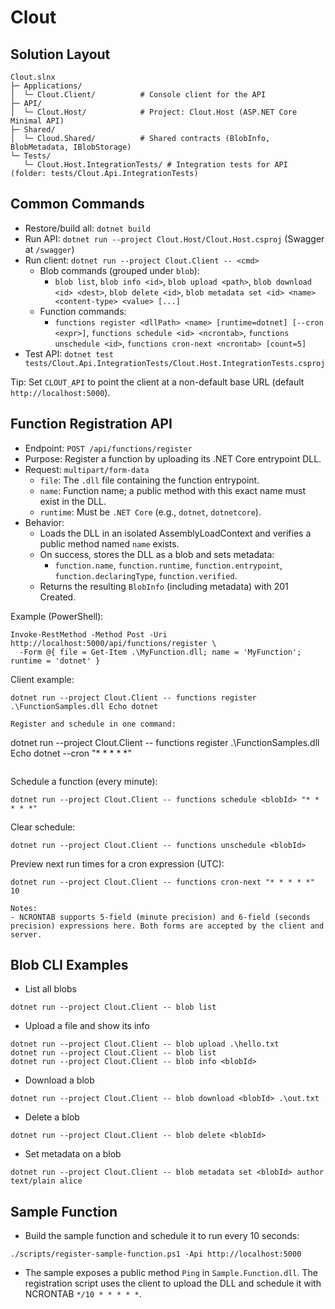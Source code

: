 # Clout

## Solution Layout

```
Clout.slnx
├─ Applications/
│  └─ Clout.Client/          # Console client for the API
├─ API/
│  └─ Clout.Host/            # Project: Clout.Host (ASP.NET Core Minimal API)
├─ Shared/
│  └─ Cloud.Shared/          # Shared contracts (BlobInfo, BlobMetadata, IBlobStorage)
└─ Tests/
   └─ Clout.Host.IntegrationTests/ # Integration tests for API (folder: tests/Clout.Api.IntegrationTests)
```

## Common Commands

- Restore/build all: `dotnet build`
- Run API: `dotnet run --project Clout.Host/Clout.Host.csproj` (Swagger at `/swagger`)
- Run client: `dotnet run --project Clout.Client -- <cmd>`
  - Blob commands (grouped under `blob`):
    - `blob list`, `blob info <id>`, `blob upload <path>`, `blob download <id> <dest>`, `blob delete <id>`,
      `blob metadata set <id> <name> <content-type> <value> [...]`
  - Function commands:
    - `functions register <dllPath> <name> [runtime=dotnet] [--cron <expr>]`,
      `functions schedule <id> <ncrontab>`, `functions unschedule <id>`,
      `functions cron-next <ncrontab> [count=5]`
- Test API: `dotnet test tests/Clout.Api.IntegrationTests/Clout.Host.IntegrationTests.csproj`

Tip: Set `CLOUT_API` to point the client at a non-default base URL (default `http://localhost:5000`).

## Function Registration API

- Endpoint: `POST /api/functions/register`
- Purpose: Register a function by uploading its .NET Core entrypoint DLL.
- Request: `multipart/form-data`
  - `file`: The `.dll` file containing the function entrypoint.
  - `name`: Function name; a public method with this exact name must exist in the DLL.
  - `runtime`: Must be `.NET Core` (e.g., `dotnet`, `dotnetcore`).
- Behavior:
  - Loads the DLL in an isolated AssemblyLoadContext and verifies a public method named `name` exists.
  - On success, stores the DLL as a blob and sets metadata:
    - `function.name`, `function.runtime`, `function.entrypoint`, `function.declaringType`, `function.verified`.
  - Returns the resulting `BlobInfo` (including metadata) with 201 Created.

Example (PowerShell):

```
Invoke-RestMethod -Method Post -Uri http://localhost:5000/api/functions/register \
  -Form @{ file = Get-Item .\MyFunction.dll; name = 'MyFunction'; runtime = 'dotnet' }
```

Client example:

```
dotnet run --project Clout.Client -- functions register .\FunctionSamples.dll Echo dotnet

Register and schedule in one command:

```
dotnet run --project Clout.Client -- functions register .\FunctionSamples.dll Echo dotnet --cron "* * * * *"
```
```

Schedule a function (every minute):

```
dotnet run --project Clout.Client -- functions schedule <blobId> "* * * * *"
```

Clear schedule:

```
dotnet run --project Clout.Client -- functions unschedule <blobId>
```

Preview next run times for a cron expression (UTC):

```
dotnet run --project Clout.Client -- functions cron-next "* * * * *" 10

Notes:
- NCRONTAB supports 5-field (minute precision) and 6-field (seconds precision) expressions here. Both forms are accepted by the client and server.
```

## Blob CLI Examples

- List all blobs

```
dotnet run --project Clout.Client -- blob list
```

- Upload a file and show its info

```
dotnet run --project Clout.Client -- blob upload .\hello.txt
dotnet run --project Clout.Client -- blob list
dotnet run --project Clout.Client -- blob info <blobId>
```

- Download a blob

```
dotnet run --project Clout.Client -- blob download <blobId> .\out.txt
```

- Delete a blob

```
dotnet run --project Clout.Client -- blob delete <blobId>
```

- Set metadata on a blob

```
dotnet run --project Clout.Client -- blob metadata set <blobId> author text/plain alice
```

## Sample Function

- Build the sample function and schedule it to run every 10 seconds:

```
./scripts/register-sample-function.ps1 -Api http://localhost:5000
```

- The sample exposes a public method `Ping` in `Sample.Function.dll`. The registration script uses the client to upload the DLL and schedule it with NCRONTAB `*/10 * * * * *`.
